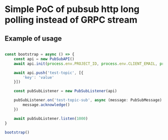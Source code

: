 # Simple PoC of pubsub http long polling instead of GRPC stream


## Example of usage

```typescript

const bootstrap = async () => {
    const api = new PubSubAPI()
    await api.init(process.env.PROJECT_ID, process.env.CLIENT_EMAIL, process.env.PRIVATE_KEY)

    await api.push('test-topic', [{
        'key': 'value'
    }])

    const pubSubListener = new PubSubListener(api)

    pubSubListener.on('test-topic-sub', async (message: PubSubMessage): Promise<void> => {
        message.acknowledge()
    })

    await pubSubListener.listen(1000)
}

bootstrap()

```
